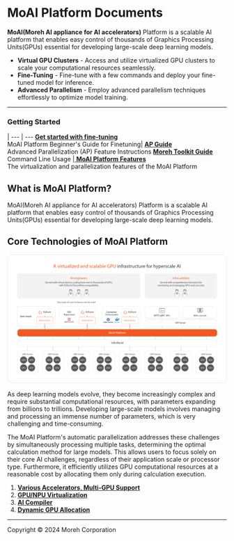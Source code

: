 # MoAI Platform Documents

**MoAI(Moreh AI appliance for AI accelerators)** Platform is a scalable AI platform that enables easy control of thousands of Graphics Processing Units(GPUs) essential for developing large-scale deep learning models.

- **Virtual GPU Clusters** - Access and utilize virtualized GPU clusters to scale your computational resources seamlessly.
- **Fine-Tuning** - Fine-tune with a few commands and deploy your fine-tuned model for inference.
- **Advanced Parallelism** - Employ advanced parallelism techniques effortlessly to optimize model training.

----

### Getting Started

   | 
---    | ---
 [ **Get started with fine-tuning**](Tutorials/index.md) <br> MoAI Platform Beginner's Guide for Finetuning| [ **AP Guide**](/Supported_Documents/ap/index.md) <br> Advanced Parallelization (AP) Feature Instructions
[ **Moreh Toolkit Guide**](/Supported_Documents/moreh_toolkit.md) <br> Command Line Usage |[ **MoAI Platform Features**](/MoAI_Features/index.md) <br> The virtualization and parallelization features of the MoAI Platform


## What is MoAI Platform?

MoAI(Moreh AI appliance for AI accelerators) Platform is a scalable AI platform that enables easy control of thousands of Graphics Processing Units(GPUs) essential for developing large-scale deep learning models.


## Core Technologies of MoAI Platform

![](./img/overview_01.png)

As deep learning models evolve, they become increasingly complex and require substantial computational resources, with parameters expanding from billions to trillions. Developing large-scale models involves managing and processing an immense number of parameters, which is very challenging and time-consuming.

The MoAI Platform's automatic parallelization addresses these challenges by simultaneously processing multiple tasks, determining the optimal calculation method for large models. This allows users to focus solely on their core AI challenges, regardless of their application scale or processor type. Furthermore, it efficiently utilizes GPU computational resources at a reasonable cost by allocating them only during calculation execution.


1. **[Various Accelerators, Multi-GPU Support](http://localhost:5000/two-lang-demo/about-moai/#1various-accelerators-multi-gpu-support)**
2. **[GPU/NPU Virtualization](http://localhost:5000/two-lang-demo/about-moai/#2-gpunpu-virtualization)**
3. **[AI Compiler]()**
4. **[Dynamic GPU Allocation]()**


---

Copyright © 2024 Moreh Corporation

